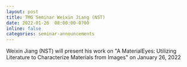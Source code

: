 ```yaml
---
layout: post
title: TMG Seminar Weixin Jiang (NST)
date: 2022-01-26  08:00:00-0700
inline: false
categories: seminar-announcements
---
```


Weixin Jiang (NST)  will present his work on "A MaterialEyes: Utilizing Literature to Characterize Materials from Images" on January 26, 2022 

